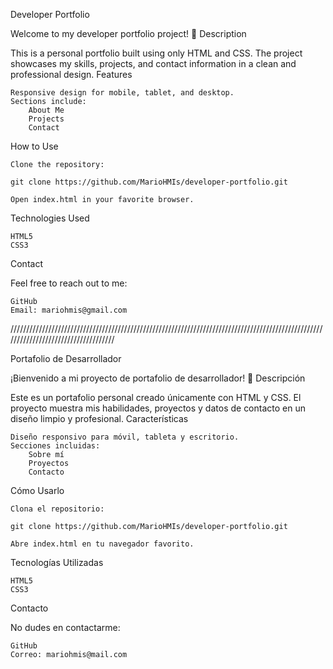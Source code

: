 Developer Portfolio

Welcome to my developer portfolio project! 🚀
Description

This is a personal portfolio built using only HTML and CSS. The project showcases my skills, projects, and contact information in a clean and professional design.
Features

    Responsive design for mobile, tablet, and desktop.
    Sections include:
        About Me
        Projects
        Contact

How to Use

    Clone the repository:

    git clone https://github.com/MarioHMIs/developer-portfolio.git

    Open index.html in your favorite browser.

Technologies Used

    HTML5
    CSS3

Contact

Feel free to reach out to me:

    GitHub
    Email: mariohmis@gmail.com

////////////////////////////////////////////////////////////////////////////////////////////////////////////////////////////////////

Portafolio de Desarrollador

¡Bienvenido a mi proyecto de portafolio de desarrollador! 🚀
Descripción

Este es un portafolio personal creado únicamente con HTML y CSS. El proyecto muestra mis habilidades, proyectos y datos de contacto en un diseño limpio y profesional.
Características

    Diseño responsivo para móvil, tableta y escritorio.
    Secciones incluidas:
        Sobre mí
        Proyectos
        Contacto

Cómo Usarlo

    Clona el repositorio:

    git clone https://github.com/MarioHMIs/developer-portfolio.git

    Abre index.html en tu navegador favorito.

Tecnologías Utilizadas

    HTML5
    CSS3

Contacto

No dudes en contactarme:

    GitHub
    Correo: mariohmis@mail.com
